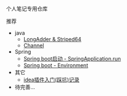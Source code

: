 个人笔记专用仓库 


推荐
- java
    - [LongAdder & Striped64](./basic-courses/lang/java/jdk1.8/java.util.concurrent/atomic/LongAdder.md)
    - [Channel](./basic-courses/lang/java/jdk1.8/java.util.nio/Channel.md)
- Spring
    - [Spring boot启动 - SpringApplication.run](./frameworks/spring/topics/spring%20boot%20启动过程/ch01%20spring%20boot启动%20-%20SpringApplication.run.md)
    - [Spring boot - Environment](./frameworks/spring/topics/spring%20boot%20启动过程/ch02%20Environment.md)
- 其它
    - [idea插件入门(踩坑)记录](./blogs/idea/idea插件入门(踩坑)记录.md)
- 待完善...